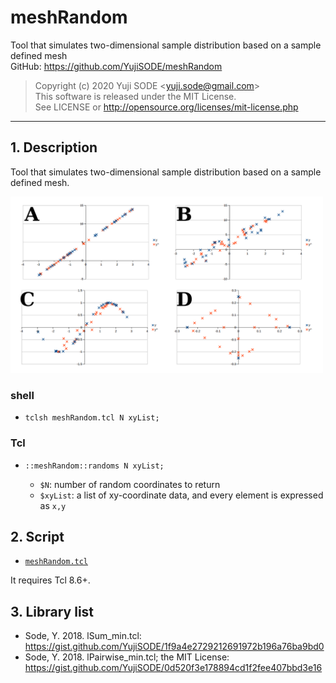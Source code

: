 # meshRandom
Tool that simulates two-dimensional sample distribution based on a sample defined mesh  
GitHub: https://github.com/YujiSODE/meshRandom  
>Copyright (c) 2020 Yuji SODE \<yuji.sode@gmail.com\>  
>This software is released under the MIT License.  
>See LICENSE or http://opensource.org/licenses/mit-license.php  
______

## 1. Description
Tool that simulates two-dimensional sample distribution based on a sample defined mesh.

<a href="#"><img width=500 src="meshRandom_IMG_sampleGraphs.png" alt="meshRandom_IMG_sampleGraphs.png"></a>

### shell
- `tclsh meshRandom.tcl N xyList;`
### Tcl
- `::meshRandom::randoms N xyList;`

  - `$N`: number of random coordinates to return
  - `$xyList`: a list of xy-coordinate data, and every element is expressed as `x,y`

## 2. Script
- [`meshRandom.tcl`](meshRandom.tcl)

It requires Tcl 8.6+.

## 3. Library list
- Sode, Y. 2018. lSum_min.tcl: https://gist.github.com/YujiSODE/1f9a4e2729212691972b196a76ba9bd0
- Sode, Y. 2018. lPairwise_min.tcl; the MIT License: https://gist.github.com/YujiSODE/0d520f3e178894cd1f2fee407bbd3e16
